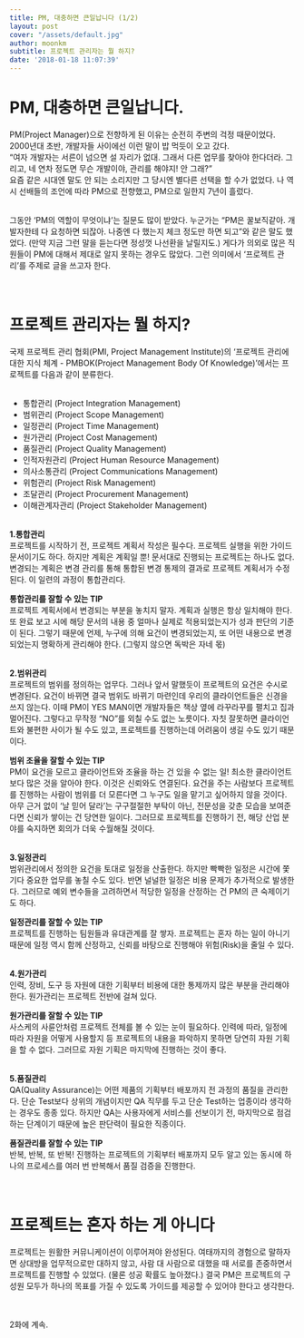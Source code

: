 ```yaml
---
title: PM, 대충하면 큰일납니다 (1/2)
layout: post
cover: "/assets/default.jpg"
author: moonkm
subtitle: 프로젝트 관리자는 뭘 하지?
date: '2018-01-18 11:07:39'
---
```


# PM, 대충하면 큰일납니다. 
PM(Project Manager)으로 전향하게 된 이유는 순전히 주변의 걱정 때문이었다. 2000년대 초반, 개발자들 사이에선 이런 말이 밥 먹듯이 오고 갔다.<br>
 “여자 개발자는 서른이 넘으면 설 자리가 없대. 그래서 다른 업무를 찾아야  한다더라. 그리고, 네 연차 정도면 무슨 개발이야, 관리를 해야지! 안 그래?”<br>
 요즘 같은 시대엔 말도 안 되는 소리지만 그 당시엔 별다른 선택을 할 수가 없었다. 나 역시 선배들의 조언에 따라 PM으로 전향했고, PM으로 일한지 7년이 흘렀다. <br><br>

그동안 ‘PM의 역할이 무엇이냐’는 질문도 많이 받았다. 누군가는 “PM은 꿀보직같아. 개발자한테 다 요청하면 되잖아. 나중엔 다 했는지 체크 정도만 하면 되고”와 같은 말도 했었다. (만약 지금 그런 말을 듣는다면 정성껏 나선환을 날릴지도.) 게다가 의외로 많은 직원들이 PM에 대해서 제대로 알지 못하는 경우도 많았다. 그런 의미에서 ‘프로젝트 관리’를 주제로 글을 쓰고자 한다. <br><br><br>

# 프로젝트 관리자는 뭘 하지?
국제 프로젝트 관리 협회(PMI, Project Management Institute)의 ‘프로젝트 관리에 대한 지식 체계 - PMBOK(Project Management Body Of Knowledge)’에서는 프로젝트를 다음과 같이 분류한다. <br><br>

- 통합관리 (Project Integration Management)
- 범위관리 (Project Scope Management)
- 일정관리 (Project Time Management)
- 원가관리 (Project Cost Management)
- 품질관리 (Project Quality Management)
- 인적자원관리 (Project Human Resource Management)
- 의사소통관리 (Project Communications Management)
- 위험관리 (Project Risk Management)
- 조달관리 (Project Procurement Management)
- 이해관계자관리 (Project Stakeholder Management)
<br><br>

**1.통합관리** <br>
프로젝트를 시작하기 전, 프로젝트 계획서 작성은 필수다. 프로젝트 실행을 위한 가이드 문서이기도 하다. 하지만 계획은 계획일 뿐! 문서대로 진행되는 프로젝트는 하나도 없다. 변경되는 계획은 변경 관리를 통해 통합된 변경 통제의 결과로 프로젝트 계획서가 수정된다. 이 일련의 과정이 통합관리다.<br>

**통합관리를 잘할 수 있는 TIP** <br>
프로젝트 계획서에서 변경되는 부분을 놓치지 말자. 계획과 실행은 항상 일치해야 한다. 또 완료 보고 시에 해당 문서의 내용 중 얼마나 실제로 적용되었는지가 성과 판단의 기준이 된다. 그렇기 때문에 언제, 누구에 의해 요건이 변경되었는지, 또 어떤 내용으로 변경되었는지 명확하게 관리해야 한다. (그렇지 않으면 독박은 자네 몫)<br><br>


**2.범위관리** <br>
프로젝트의 범위를 정의하는 업무다. 그러나 앞서 말했듯이 프로젝트의 요건은 수시로 변경된다. 요건이 바뀌면 결국 범위도 바뀌기 마련인데 우리의 클라이언트들은 신경을 쓰지 않는다. 이때 PM이 YES MAN이면 개발자들은 책상 옆에 라꾸라꾸를 펼치고 집과 멀어진다. 그렇다고 무작정 “NO”를 외칠 수도 없는 노릇이다. 자칫 잘못하면 클라이언트와 불편한 사이가 될 수도 있고, 프로젝트를 진행하는데 어려움이 생길 수도 있기 때문이다.

**범위 조율을 잘할 수 있는 TIP**<br>
PM이 요건을 모르고 클라이언트와 조율을 하는 건 있을 수 없는 일! 최소한 클라이언트보다 많은 것을 알아야 한다. 이것은 신뢰와도 연결된다. 요건을 주는 사람보다 프로젝트를 진행하는 사람이 범위를 더 모른다면 그 누구도 일을 맡기고 싶어하지 않을 것이다. 아무 근거 없이 ‘날 믿어 달라’는 구구절절한 부탁이 아닌, 전문성을 갖춘 모습을 보여준다면 신뢰가 쌓이는 건 당연한 일이다. 그러므로 프로젝트를 진행하기 전, 해당 산업 분야를 숙지하면 회의가 더욱 수월해질 것이다. <br><br>


**3.일정관리**<br>
범위관리에서 정의한 요건을 토대로 일정을 산출한다. 하지만 빡빡한 일정은 시간에 쫓기다 중요한 업무를 놓칠 수도 있다. 반면 널널한 일정은 비용 문제가 추가적으로 발생한다. 그러므로 예외 변수들을 고려하면서 적당한 일정을 산정하는 건 PM의 큰 숙제이기도 하다.

**일정관리를 잘할 수 있는 TIP**<br>
프로젝트를 진행하는 팀원들과 유대관계를 잘 쌓자. 프로젝트는 혼자 하는 일이 아니기 때문에 일정 역시 함께 산정하고, 신뢰를 바탕으로 진행해야 위험(Risk)을 줄일 수 있다.<br><br>


**4.원가관리**<br>
인력, 장비, 도구 등 자원에 대한 기획부터 비용에 대한 통제까지 많은 부분을 관리해야 한다. 원가관리는 프로젝트 전반에 걸쳐 있다.

**원가관리를 잘할 수 있는 TIP**<br>
사스케의 사륜안처럼 프로젝트 전체를 볼 수 있는 눈이 필요하다. 인력에 따라, 일정에 따라 자원을 어떻게 사용할지 등 프로젝트의 내용을 파악하지 못하면 당연히 자원 기획을 할 수 없다. 그러므로 자원 기획은 마지막에 진행하는 것이 좋다.<br><br>


**5.품질관리**<br>
QA(Quality Assurance)는 어떤 제품의 기획부터 배포까지 전 과정의 품질을 관리한다. 단순 Test보다 상위의 개념이지만 QA 직무를 두고 단순 Test하는 업종이라 생각하는 경우도 종종 있다. 하지만 QA는 사용자에게 서비스를 선보이기 전, 마지막으로 점검하는 단계이기 때문에 높은 판단력이 필요한 직종이다.

**품질관리를 잘할 수 있는 TIP**<br>
반복, 반복, 또 반복! 진행하는 프로젝트의 기획부터 배포까지 모두 알고 있는 동시에 하나의 프로세스를 여러 번 반복해서 품질 검증을 진행한다.<br><br><br>


# 프로젝트는 혼자 하는 게 아니다
프로젝트는 원활한 커뮤니케이션이 이루어져야 완성된다. 여태까지의 경험으로 말하자면 상대방을 업무적으로만 대하지 않고, 사람 대 사람으로 대했을 때 서로를 존중하면서 프로젝트를 진행할 수 있었다. (물론 성공 확률도 높아졌다.) 결국 PM은 프로젝트의 구성원 모두가 하나의 목표를 가질 수 있도록 가이드를 제공할 수 있어야 한다고 생각한다.<br><br><br>


2화에 계속.